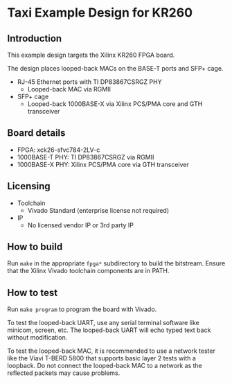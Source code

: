 # Taxi Example Design for KR260

## Introduction

This example design targets the Xilinx KR260 FPGA board.

The design places looped-back MACs on the BASE-T ports and SFP+ cage.

*  RJ-45 Ethernet ports with TI DP83867CSRGZ PHY
    *  Looped-back MAC via RGMII
*  SFP+ cage
    *  Looped-back 1000BASE-X via Xilinx PCS/PMA core and GTH transceiver

## Board details

*  FPGA: xck26-sfvc784-2LV-c
*  1000BASE-T PHY: TI DP83867CSRGZ via RGMII
*  1000BASE-X PHY: Xilinx PCS/PMA core via GTH transceiver

## Licensing

*  Toolchain
    *  Vivado Standard (enterprise license not required)
*  IP
    *  No licensed vendor IP or 3rd party IP

## How to build

Run `make` in the appropriate `fpga*` subdirectory to build the bitstream.  Ensure that the Xilinx Vivado toolchain components are in PATH.

## How to test

Run `make program` to program the board with Vivado.

To test the looped-back UART, use any serial terminal software like minicom, screen, etc.  The looped-back UART will echo typed text back without modification.

To test the looped-back MAC, it is recommended to use a network tester like the Viavi T-BERD 5800 that supports basic layer 2 tests with a loopback.  Do not connect the looped-back MAC to a network as the reflected packets may cause problems.
